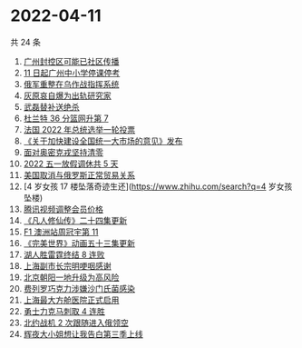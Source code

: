 # 2022-04-11

共 24 条

<!-- BEGIN -->
<!-- 最后更新时间 Mon Apr 11 2022 08:37:20 GMT+0800 (China Standard Time) -->

1. [广州封控区可能已社区传播](https://www.zhihu.com/search?q=广州疫情)
1. [11 日起广州中小学停课停考](https://www.zhihu.com/search?q=广州疫情)
1. [俄军重整在乌作战指挥系统](https://www.zhihu.com/search?q=俄乌局势)
1. [灰原哀自爆为出轨研究家](https://www.zhihu.com/search?q=灰原哀出轨研究家)
1. [武磊替补送绝杀](https://www.zhihu.com/search?q=武磊)
1. [杜兰特 36 分篮网升第 7](https://www.zhihu.com/search?q=篮网)
1. [法国 2022 年总统选举一轮投票](https://www.zhihu.com/search?q=法国总统选举)
1. [《关于加快建设全国统一大市场的意见》发布](https://www.zhihu.com/search?q=中共中央)
1. [面对奥密克戎坚持清零](https://www.zhihu.com/search?q=奥密克戎)
1. [2022 五一放假调休共 5 天](https://www.zhihu.com/search?q=五一)
1. [美国取消与俄罗斯正常贸易关系](https://www.zhihu.com/search?q=拜登)
1. [4 岁女孩 17 楼坠落奇迹生还](https://www.zhihu.com/search?q=4 岁女孩坠楼)
1. [腾讯视频调整会员价格](https://www.zhihu.com/search?q=腾讯视频会员价格)
1. [《凡人修仙传》二十四集更新](https://www.zhihu.com/search?q=凡人修仙传之魔道争锋二十四集)
1. [F1 澳洲站周冠宇第 11](https://www.zhihu.com/search?q=周冠宇)
1. [《完美世界》动画五十三集更新](https://www.zhihu.com/search?q=完美世界动画53集)
1. [湖人胜雷霆终结 8 连败](https://www.zhihu.com/search?q=湖人)
1. [上海副市长宗明哽咽感谢](https://www.zhihu.com/search?q=上海疫情防控)
1. [北京朝阳一地升级为高风险](https://www.zhihu.com/search?q=北京高风险)
1. [费列罗巧克力涉嫌沙门氏菌感染](https://www.zhihu.com/search?q=费列罗)
1. [上海最大方舱医院正式启用](https://www.zhihu.com/search?q=方舱医院)
1. [勇士力克马刺取 4 连胜](https://www.zhihu.com/search?q=勇士)
1. [北约战机 2 次跟随进入俄领空](https://www.zhihu.com/search?q=北约战机)
1. [辉夜大小姐想让我告白第三季上线](https://www.zhihu.com/search?q=辉夜大小姐第三季第一集)

<!-- END -->
